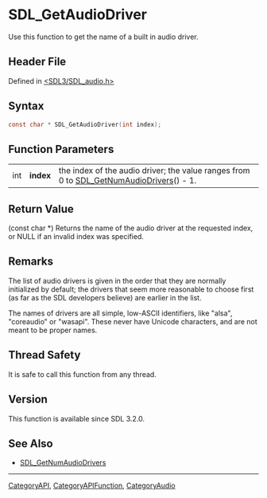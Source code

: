 # SDL_GetAudioDriver

Use this function to get the name of a built in audio driver.

## Header File

Defined in [<SDL3/SDL_audio.h>](https://github.com/libsdl-org/SDL/blob/main/include/SDL3/SDL_audio.h)

## Syntax

```c
const char * SDL_GetAudioDriver(int index);
```

## Function Parameters

|     |           |                                                                                                                   |
| --- | --------- | ----------------------------------------------------------------------------------------------------------------- |
| int | **index** | the index of the audio driver; the value ranges from 0 to [SDL_GetNumAudioDrivers](SDL_GetNumAudioDrivers)() - 1. |

## Return Value

(const char *) Returns the name of the audio driver at the requested index,
or NULL if an invalid index was specified.

## Remarks

The list of audio drivers is given in the order that they are normally
initialized by default; the drivers that seem more reasonable to choose
first (as far as the SDL developers believe) are earlier in the list.

The names of drivers are all simple, low-ASCII identifiers, like "alsa",
"coreaudio" or "wasapi". These never have Unicode characters, and are not
meant to be proper names.

## Thread Safety

It is safe to call this function from any thread.

## Version

This function is available since SDL 3.2.0.

## See Also

- [SDL_GetNumAudioDrivers](SDL_GetNumAudioDrivers)

----
[CategoryAPI](CategoryAPI), [CategoryAPIFunction](CategoryAPIFunction), [CategoryAudio](CategoryAudio)

